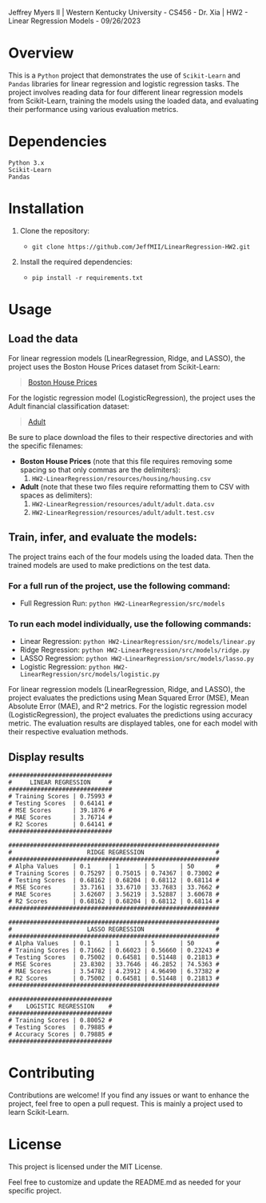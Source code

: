 Jeffrey Myers II | Western Kentucky University - CS456 - Dr. Xia | HW2 - Linear Regression Models - 09/26/2023

# Overview
This is a `Python` project that demonstrates the use of `Scikit-Learn` and `Pandas` libraries for linear regression and logistic regression tasks. The project involves reading data for four different linear regression models from Scikit-Learn, training the models using the loaded data, and evaluating their performance using various evaluation metrics.

# Dependencies

```
Python 3.x
Scikit-Learn
Pandas
```

# Installation

1. Clone the repository: 
   - `git clone https://github.com/JeffMII/LinearRegression-HW2.git`

2. Install the required dependencies: 
   - `pip install -r requirements.txt`

# Usage

## Load the data

For linear regression models (LinearRegression, Ridge, and LASSO), the project uses the Boston House Prices dataset from Scikit-Learn: 

> [Boston House Prices](https://www.kaggle.com/datasets/vikrishnan/boston-house-prices)

For the logistic regression model (LogisticRegression), the project uses the Adult financial classification dataset:

> [Adult](https://archive.ics.uci.edu/dataset/2/adult)

Be sure to place download the files to their respective directories and with the specific filenames:

- **Boston House Prices** (note that this file requires removing some spacing so that only commas are the delimiters):
  1. `HW2-LinearRegression/resources/housing/housing.csv`
- **Adult** (note that these two files require reformatting them to CSV with spaces as delimiters):
  1. `HW2-LinearRegression/resources/adult/adult.data.csv`
  2. `HW2-LinearRegression/resources/adult/adult.test.csv`

## Train, infer, and evaluate the models:

The project trains each of the four models using the loaded data. Then the trained models are used to make predictions on the test data.

### For a full run of the project, use the following command:

- Full Regression Run: `python HW2-LinearRegression/src/models`

### To run each model individually, use the following commands:

- Linear Regression: `python HW2-LinearRegression/src/models/linear.py`
- Ridge Regression: `python HW2-LinearRegression/src/models/ridge.py`
- LASSO Regression: `python HW2-LinearRegression/src/models/lasso.py`
- Logistic Regression: `python HW2-LinearRegression/src/models/logistic.py`

For linear regression models (LinearRegression, Ridge, and LASSO), the project evaluates the predictions using Mean Squared Error (MSE), Mean Absolute Error (MAE), and R^2 metrics. For the logistic regression model (LogisticRegression), the project evaluates the predictions using accuracy metric. The evaluation results are displayed tables, one for each model with their respective evaluation methods.

## Display results

```
#############################
#     LINEAR REGRESSION     #
#############################
# Training Scores | 0.75993 #
# Testing Scores  | 0.64141 #
# MSE Scores      | 39.1876 #
# MAE Scores      | 3.76714 #
# R2 Scores       | 0.64141 #
#############################

###########################################################
#                     RIDGE REGRESSION                    #
###########################################################
# Alpha Values    | 0.1     | 1       | 5       | 50      #
# Training Scores | 0.75297 | 0.75015 | 0.74367 | 0.73002 #
# Testing Scores  | 0.68162 | 0.68204 | 0.68112 | 0.68114 #
# MSE Scores      | 33.7161 | 33.6710 | 33.7683 | 33.7662 #
# MAE Scores      | 3.62607 | 3.56219 | 3.52887 | 3.60678 #
# R2 Scores       | 0.68162 | 0.68204 | 0.68112 | 0.68114 #
###########################################################

###########################################################
#                     LASSO REGRESSION                    #
###########################################################
# Alpha Values    | 0.1     | 1       | 5       | 50      #
# Training Scores | 0.71662 | 0.66023 | 0.56660 | 0.23243 #
# Testing Scores  | 0.75002 | 0.64581 | 0.51448 | 0.21813 #
# MSE Scores      | 23.8302 | 33.7646 | 46.2852 | 74.5363 #
# MAE Scores      | 3.54782 | 4.23912 | 4.96490 | 6.37382 #
# R2 Scores       | 0.75002 | 0.64581 | 0.51448 | 0.21813 #
###########################################################

#############################
#    LOGISTIC REGRESSION    #
#############################
# Training Scores | 0.80052 #
# Testing Scores  | 0.79885 #
# Accuracy Scores | 0.79885 #
#############################
```

# Contributing

Contributions are welcome! If you find any issues or want to enhance the project, feel free to open a pull request. This is mainly a project used to learn Scikit-Learn.

# License

This project is licensed under the MIT License.

Feel free to customize and update the README.md as needed for your specific project.